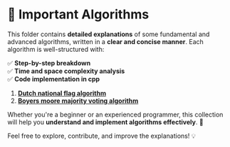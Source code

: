 # 📂 Important Algorithms  

This folder contains **detailed explanations** of some fundamental and advanced algorithms, written in a **clear and concise manner**. Each algorithm is well-structured with:  

✅ **Step-by-step breakdown**  
✅ **Time and space complexity analysis**  
✅ **Code implementation in cpp**  

1. **[Dutch national flag algorithm](https://github.com/Sri-Hasini/Imp-Algorithms/blob/main/001.dutch_national_flag_algo.md)**
2. **[Boyers moore majority voting algorithm](https://github.com/Sri-Hasini/Imp-Algorithms/blob/main/002.Boyers_moore_majority_voting_algorithm.md)**

Whether you're a beginner or an experienced programmer, this collection will help you **understand and implement algorithms effectively**. 🚀  

Feel free to explore, contribute, and improve the explanations! 💡  

